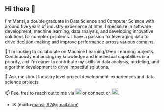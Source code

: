 ## Hi there 👋

I'm Mansi, a double graduate in Data Science and Computer Science with around five years of industry experience at Intel. I specialize in software development, machine learning, data analysis, and developing innovative solutions for complex problems. I have a passion for leveraging data to drive decision-making and improve performance across various domains.

👯 I’m looking to collaborate on Machine Learning/Deep Learning projects. Continuously enhancing my knowledge and intellectual capabilities is a priority, and  I'm eager to contribute my skills in data analysis, modeling, and algorithm development to drive impactful solutions.

💬 Ask me about Industry level project development, experiences and data science projects.

📫 Feel free to reach out to me via  <a href="mailto:mansij.92@gmail.com"><img src="https://upload.wikimedia.org/wikipedia/commons/7/7e/Gmail_icon_%282020%29.svg" alt="Gmail" height="20px"></a> or connect on  <a href="https://www.linkedin.com/in/mj-mansi-joshi/" target="_blank"><img src="https://upload.wikimedia.org/wikipedia/commons/c/ca/LinkedIn_logo_initials.png" alt="LinkedIn" height="20px"></a>.
 - ✉ (mailto:mansij.92@gmail.com)
